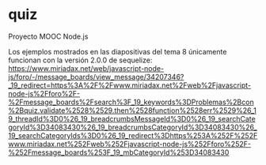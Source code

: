 # quiz
Proyecto MOOC Node.js

Los ejemplos mostrados en las diapositivas del tema 8 únicamente funcionan con la versión 2.0.0 de sequelize:
https://www.miriadax.net/web/javascript-node-js/foro/-/message_boards/view_message/34207346?_19_redirect=https%3A%2F%2Fwww.miriadax.net%2Fweb%2Fjavascript-node-js%2Fforo%2F-%2Fmessage_boards%2Fsearch%3F_19_keywords%3DProblemas%2Bcon%2Bquiz.validate%2528%2529.then%2528function%2528err%2529%26_19_threadId%3D0%26_19_breadcrumbsMessageId%3D0%26_19_searchCategoryId%3D34083430%26_19_breadcrumbsCategoryId%3D34083430%26_19_searchCategoryIds%3D0%26_19_redirect%3Dhttps%253A%252F%252Fwww.miriadax.net%252Fweb%252Fjavascript-node-js%252Fforo%252F-%252Fmessage_boards%253F_19_mbCategoryId%253D34083430

